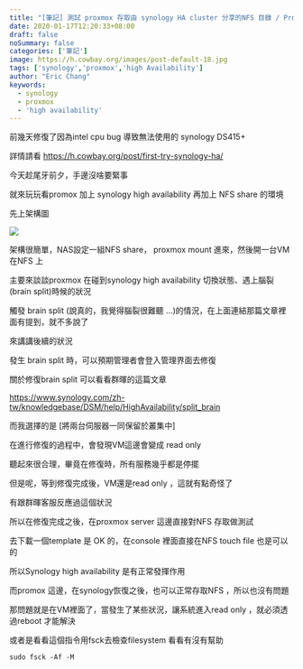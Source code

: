 ```yaml
---
title: "[筆記] 測試 proxmox 存取由 synology HA cluster 分享的NFS 目錄 / Proxmox With Synology High Availability"
date: 2020-01-17T12:20:33+08:00
draft: false
noSummary: false
categories: ['筆記']
image: https://h.cowbay.org/images/post-default-18.jpg
tags: ['synology','proxmox','high Availability']
author: "Eric Chang"
keywords:
  - synology
  - proxmox
  - 'high availability'
---
```


前幾天修復了因為intel cpu bug 導致無法使用的 synology DS415+

詳情請看 https://h.cowbay.org/post/first-try-synology-ha/

今天趁尾牙前夕，手邊沒啥要緊事

就來玩玩看promox 加上 synology high availability 再加上 NFS share 的環境

<!--more-->

先上架構圖

![](https://i.imgur.com/k7IDZ4Y.png)

架構很簡單，NAS設定一組NFS share， proxmox mount 進來，然後開一台VM在NFS 上

主要來談談proxmox 在碰到synology high availability 切換狀態、遇上腦裂(brain split)時候的狀況

觸發 brain split (說真的，我覺得腦裂很難聽 ...)的情況，在上面連結那篇文章裡面有提到，就不多說了

來講講後續的狀況

發生 brain split 時，可以預期管理者會登入管理界面去修復

關於修復brain split 可以看看群暉的這篇文章

https://www.synology.com/zh-tw/knowledgebase/DSM/help/HighAvailability/split_brain

而我選擇的是 [將兩台伺服器一同保留於叢集中] 

在進行修復的過程中，會發現VM這邊會變成 read only 

聽起來很合理，畢竟在修復時，所有服務幾乎都是停擺

但是呢，等到修復完成後，VM還是read only ，這就有點奇怪了

有跟群暉客服反應過這個狀況

所以在修復完成之後，在proxmox server 這邊直接對NFS 存取做測試

去下載一個template 是 OK 的，在console 裡面直接在NFS touch file 也是可以的

所以Synology high availability 是有正常發揮作用

而promox 這邊，在synology恢復之後，也可以正常存取NFS ，所以也沒有問題

那問題就是在VM裡面了，當發生了某些狀況，讓系統進入read only ，就必須透過reboot 才能解決

或者是看看這個指令用fsck去檢查filesystem 看看有沒有幫助

```
sudo fsck -Af -M
```


